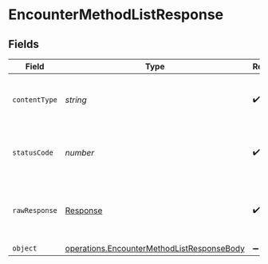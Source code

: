 # EncounterMethodListResponse


## Fields

| Field                                                                                                    | Type                                                                                                     | Required                                                                                                 | Description                                                                                              |
| -------------------------------------------------------------------------------------------------------- | -------------------------------------------------------------------------------------------------------- | -------------------------------------------------------------------------------------------------------- | -------------------------------------------------------------------------------------------------------- |
| `contentType`                                                                                            | *string*                                                                                                 | :heavy_check_mark:                                                                                       | HTTP response content type for this operation                                                            |
| `statusCode`                                                                                             | *number*                                                                                                 | :heavy_check_mark:                                                                                       | HTTP response status code for this operation                                                             |
| `rawResponse`                                                                                            | [Response](https://developer.mozilla.org/en-US/docs/Web/API/Response)                                    | :heavy_check_mark:                                                                                       | Raw HTTP response; suitable for custom response parsing                                                  |
| `object`                                                                                                 | [operations.EncounterMethodListResponseBody](../../models/operations/encountermethodlistresponsebody.md) | :heavy_minus_sign:                                                                                       | OK                                                                                                       |